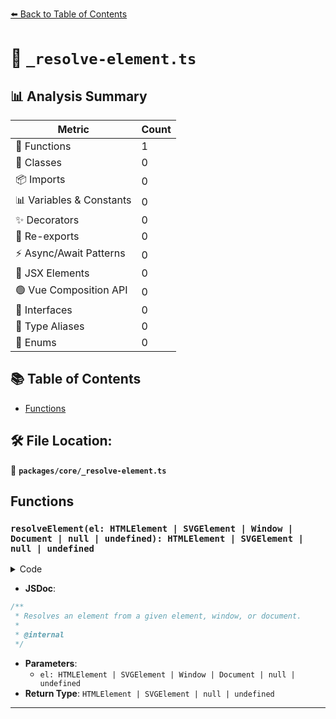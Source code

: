 [⬅️ Back to Table of Contents](../../index.md)

# 📄 `_resolve-element.ts`

## 📊 Analysis Summary

| Metric | Count |
|--------|-------|
| 🔧 Functions | 1 |
| 🧱 Classes | 0 |
| 📦 Imports | 0 |
| 📊 Variables & Constants | 0 |
| ✨ Decorators | 0 |
| 🔄 Re-exports | 0 |
| ⚡ Async/Await Patterns | 0 |
| 💠 JSX Elements | 0 |
| 🟢 Vue Composition API | 0 |
| 📐 Interfaces | 0 |
| 📑 Type Aliases | 0 |
| 🎯 Enums | 0 |

## 📚 Table of Contents

- [Functions](#functions)

## 🛠️ File Location:
📂 **`packages/core/_resolve-element.ts`**

## Functions

### `resolveElement(el: HTMLElement | SVGElement | Window | Document | null | undefined): HTMLElement | SVGElement | null | undefined`

<details><summary>Code</summary>

```ts
export function resolveElement(
  el: HTMLElement | SVGElement | Window | Document | null | undefined,
): HTMLElement | SVGElement | null | undefined {
  if (typeof Window !== 'undefined' && el instanceof Window)
    return el.document.documentElement

  if (typeof Document !== 'undefined' && el instanceof Document)
    return el.documentElement

  return el as HTMLElement | SVGElement | null | undefined
}
```
</details>

- **JSDoc**:
```ts
/**
 * Resolves an element from a given element, window, or document.
 *
 * @internal
 */
```

- **Parameters**:
  - `el: HTMLElement | SVGElement | Window | Document | null | undefined`
- **Return Type**: `HTMLElement | SVGElement | null | undefined`

---